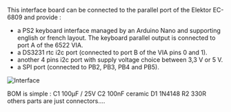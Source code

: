 This interface board can be connected to the parallel port of the Elektor EC-6809 and provide :
- a PS2 keyboard interface managed by an Arduino Nano and supporting english or french layout.
  The keyboard parallel output is connected to port A of the 6522 VIA.
- a DS3231 rtc i2c port (connected to port B of the VIA pins 0 and 1).
- another 4 pins i2c port with supply voltage choice between 3,3 V or 5 V.
- a SPI port (connected to PB2, PB3, PB4 and PB5).

![Interface](https://github.com/Wawavoun/ELEKTOR_EC-6809/assets/94134401/703ab4df-3d6d-4109-94e1-23eab823f316)

BOM is simple :
C1    100µF / 25V
C2    100nF ceramic
D1    1N4148
R2    330R
others parts are just connectors....
